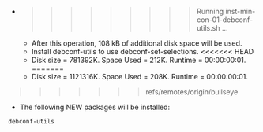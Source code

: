 * >>>>>>>>> Running inst-min-con-01-debconf-utils.sh ...
  * After this operation, 108 kB of additional disk space will be used.
  * Install debconf-utils to use debconf-set-selections.
<<<<<<< HEAD
  * Disk size = 781392K. Space Used = 212K. Runtime = 00:00:00:01.
=======
  * Disk size = 1121316K. Space Used = 208K. Runtime = 00:00:00:01.
>>>>>>> refs/remotes/origin/bullseye
  * The following NEW packages will be installed:
  ```bash
debconf-utils
  ```
